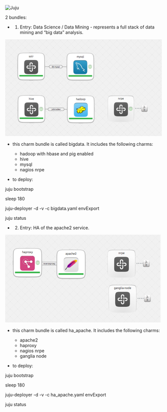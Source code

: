 ![Juju](http://ubuntuone.com/5mLQLCHY50wB2OyqejDpRa)

2 bundles:

  - 1. Entry: Data Science / Data Mining - represents a full stack of data mining and “big data” analysis.

![Screenshot from JuJu Gui](bigdata.png "Screenshot from JuJu Gui")

  - this charm bundle is called bigdata. It includes the following charms:
    - hadoop with hbase and pig enabled
    - hive
    - mysql
    - nagios nrpe

  - to deploy:

juju bootstrap

sleep 180

juju-deployer -d -v -c bigdata.yaml envExport

juju status


  - 2. Entry: HA of the apache2 service.

![Screenshot from JuJu Gui](ha_apache.png "Screenshot from JuJu Gui")

  - this charm bundle is called ha_apache. It includes the following charms:
    - apache2
    - haproxy
    - nagios nrpe
    - ganglia node

  - to deploy:

juju bootstrap

sleep 180

juju-deployer -d -v -c ha_apache.yaml envExport

juju status


